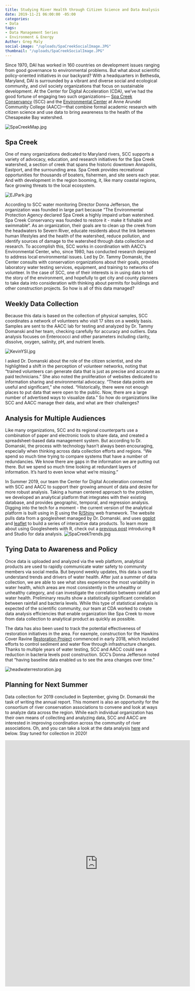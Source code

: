 ```yaml
---
title: Studying River Health through Citizen Science and Data Analysis in Maryland
date: 2019-11-21 06:00:00 -05:00
categories:
- Data
tags:
- Data Management Series
- Environment & Energy
Author: Greg Maly
social-image: "/uploads/SpaCreekSocialImage.JPG"
thumbnail: "/uploads/SpaCreekSocialImage.JPG"
---
```


Since 1970, DAI has worked in 160 countries on development issues ranging from good governance to environmental problems. But what about scientific policy-oriented initiatives in our backyard? With a headquarters in Bethesda, Maryland, DAI is surrounded by a vibrant and diverse social and ecological community, and civil society organizations that focus on sustainable development. At the Center for Digital Acceleration (CDA), we’ve had the good fortune of engaging two such organizations— [Spa Creek Conservancy](https://www.spacreek.net/) (SCC) and the [Environmental Center](https://www.aacc.edu/about/schools-of-study/science-and-technology/environmental-center/) at Anne Arundel Community College (AACC)—that combine formal academic research with citizen science and use data to bring awareness to the health of the Chesapeake Bay watershed.

![SpaCreekMap.jpg](/uploads/SpaCreekMap.jpg)

## Spa Creek 

One of many organizations dedicated to Maryland rivers, SCC supports a variety of advocacy, education, and research initiatives for the Spa Creek watershed, a section of creek that spans the historic downtown Annapolis, Eastport, and the surrounding area. Spa Creek provides recreational opportunities for thousands of boaters, fishermen, and site seers each year. And with development in the region booming, it, like many coastal regions, face growing threats to the local ecosystem.

![EJPark.jpg](/uploads/EJPark.jpg)

According to SCC water monitoring Director Donna Jefferson, the organization was founded in large part because “The Environmental Protection Agency declared Spa Creek a highly impaird urban watershed. Spa Creek Conservancy was founded to restore it - make it fishable and swimmable“.  As an organization, their goals are to clean up the creek from the headwaters to Severn River, educate residents about the link between human lifestyles and the health of the watershed, reduce pollution, and identify sources of damage to the watershed through data collection and research. To accomplish this, SCC works in coordination with AACC’s Environmental Center, who, since 1980, has conducted research designed to address local environmental issues. Led by Dr. Tammy Domanski, the Center consults with conservation organizations about their goals, provides laboratory water testing services, equipment, and training to networks of volunteer. In the case of SCC, one of their interests is in using data to tell the story of the environment, and hopefully to get city and county planners to take data into consideration with thinking about permits for buildings and other construction projects. So how is all of this data managed?

## Weekly Data Collection

Because this data is based on the collection of physical samples, SCC coordinates a network of volunteers who visit 17 sites on a weekly basis. Samples are sent to the AACC lab for testing and analyzed by Dr. Tammy Domanski and her team, checking carefully for accuracy and outliers. Data analysis focuses on Enterococci and other parameters including clarity, dissolve, oxygen, salinity, pH, and nutrient levels.

![KevinYSI.jpg](/uploads/KevinYSI.jpg)

I asked Dr. Domanski about the role of the citizen scientist, and she highlighted a shift in the perception of volunteer networks, noting that “trained volunteers can generate data that is just as precise and accurate as paid technicians.” She also noted the proliferation of websites dedicated to information sharing and environmental advocacy. “These data points are useful and significant,” she noted. “Historically, there were not enough places to put data that were open to the public. Now, there are a large number of advertised ways to visualize data.” So how do organizations like SCC and AACC manage their data, and what are their challenges?

## Analysis for Multiple Audiences

Like many organizations, SCC and its regional counterparts use a combination of paper and electronic tools to share data, and created a spreadsheet-based data management system. But according to Dr. Domanski, the process with technology hasn’t always been encouraging, especially when thinking across data collection efforts and regions. “We spend so much time trying to compare systems that have a number of redundancies. We know there are gaps in the information we are putting out there. But we spend so much time looking at redundant layers of information. It’s hard to even know what we’re missing.”

In Summer 2019, our team the Center for Digital Acceleration connected with SCC and AACC to support their growing amount of data and desire for more robust analysis. Taking a human centered approach to the problem, we developed an analytical platform that integrates with their existing database, and provides geographic, temporal, and regression analysis. Digging into the tech for a moment - the current version of the analytical platform is built using in [R](https://www.r-project.org/) using the [R/Shiny](https://shiny.rstudio.com/) web framework. The website pulls data from a googlesheet managed by Dr. Domanski, and uses [ggplot](https://ggplot2.tidyverse.org/) and [leaflet](https://rstudio.github.io/leaflet/) to build a series of interactive data products. To learn more about using Googlesheets with R, check out a [previous post](https://dai-global-digital.com/getting-started-with-rstudio.html) introducing R and Studio for data analysis. 
![SpaCreekTrends.jpg](/uploads/SpaCreekTrends.jpg)

## Tying Data to Awareness and Policy

Once data is uploaded and analyzed via the web platform, analytical products are used to rapidly communicate water safety to community members via social media. But beyond weekly updates, this data is used to understand trends and drivers of water health. After just a summer of data collection, we are able to see what sites experience the most variability in water health, which areas are most consistently in the unhealthy or unhealthy category, and can investigate the correlation between rainfall and water health. Preliminary results show a statistically significant correlation between rainfall and bacteria levels. While this type of statistical analysis is expected of the scientific community, our team at CDA worked to create data analysis efficiencies that enable organization like Spa Creek to move from data collection to analytical product as quickly as possible. 

The data has also been used to track the potential effectiveness of restoration initiatives in the area. For eaxmple, construction for the Hawkins Cover Ravine [Restoration Project](https://www.spacreek.net/index.php/91-restoration-of-hawkins-cove-in-annapolis-begins) commenced in early 2018, which included efforts to control sediment and water flow through infrastructure changes. Thanks to multiple years of water testing, SCC and AACC could see a reduction in bacteria levels post construction. SCC’s Donna Jefferson noted that “having baseline data enabled us to see the area changes over time.” 

![headwaterrestoration.jpg](/uploads/headwaterrestoration.jpg)

## Planning for Next Summer

Data collection for 2019 concluded in September, giving Dr. Domanski the task of writing the annual report. This moment is also an opportunity for the consortium of river conservation associations to convene and look at ways to analyze data across the region. While each individual organization has their own means of collecting and analyzing data, SCC and AACC are interested in improving coordination across the community of river associations. Oh, and you can take a look at the data analysis [here](https://gamaly.shinyapps.io/SpaCreek/) and below. Stay tuned for collection in 2020!

<iframe src="https://gamaly.shinyapps.io/SpaCreek/" style="border:0px #ffffff none;" name="myiFrame" scrolling="yes" frameborder="1" marginheight="0px" marginwidth="0px" height="800px" width="600px" allowfullscreen></iframe>